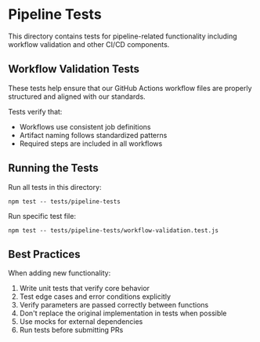 # Pipeline Tests

This directory contains tests for pipeline-related functionality including workflow validation and other CI/CD components.

## Workflow Validation Tests

These tests help ensure that our GitHub Actions workflow files are properly structured and aligned with our standards.

Tests verify that:
- Workflows use consistent job definitions
- Artifact naming follows standardized patterns
- Required steps are included in all workflows

## Running the Tests

Run all tests in this directory:

```
npm test -- tests/pipeline-tests
```

Run specific test file:

```
npm test -- tests/pipeline-tests/workflow-validation.test.js
```

## Best Practices

When adding new functionality:

1. Write unit tests that verify core behavior
2. Test edge cases and error conditions explicitly
3. Verify parameters are passed correctly between functions
4. Don't replace the original implementation in tests when possible
5. Use mocks for external dependencies
6. Run tests before submitting PRs 